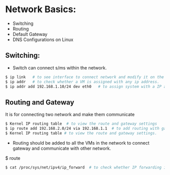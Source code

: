 # Network Basics:

* Switching
* Routing
* Default Gateway
* DNS Configurations on Linux

## Switching:

* Switch can connect s/ms within the network.
```bash
$ ip link   # to see interface to connect network and modify it on the host.
$ ip addr   # to check whether a VM is assigned with any ip address.
$ ip addr add 192.168.1.10/24 dev eth0   # to assign system with a IP address
```
## Routing and Gateway

It is for connecting two network and make them communicate

```bash
$ Kernel IP routing table  # to view the route and gateway settings
$ ip route add 192.168.2.0/24 via 192.168.1.1  # to add routing with gateway 192.168.1.1
$ Kernel IP routing table # to view the route and gateway settings.
```

* Routing should be added to all the VMs in the network to connect gateway and communicate with other network.

$ route

```bash
$ cat /proc/sys/net/ipv4/ip_forward  # to check whether IP forwarding is enabled or not (we have to modify it to 1 if it is 0 in the ip_forward file)
```